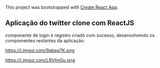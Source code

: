 This project was bootstrapped with [Create React App](https://github.com/facebook/create-react-app).

## Aplicação do twitter clone com ReactJS

componente de login e registro criado com sucesso, desenvolvendo os compomentes restantes da aplicação.

https://i.imgur.com/9abeq7K.png

https://i.imgur.com/LRVImGu.png
